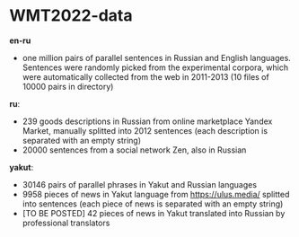# WMT2022-data

**en-ru**
- one million pairs of parallel sentences in Russian and English languages. Sentences were randomly picked from the experimental corpora, which were automatically collected from the web in 2011-2013 (10 files of 10000 pairs in directory)

**ru**:
- 239 goods descriptions in Russian from online marketplace Yandex Market, manually splitted into 2012 sentences (each description is separated with an empty string)
- 20000 sentences from a social network Zen, also in Russian

**yakut**:
- 30146 pairs of parallel phrases in Yakut and Russian languages
- 9958 pieces of news in Yakut language from https://ulus.media/ splitted into sentences (each piece of news is separated with an empty string)
- [TO BE POSTED] 42 pieces of news in Yakut translated into Russian by professional translators
